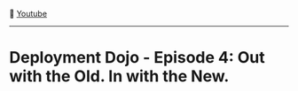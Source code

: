 :movie_camera: [Youtube](https://www.youtube.com/watch?v=IXc6_i0Pm4E)

<hr/>

# Deployment Dojo - Episode 4: Out with the Old. In with the New.